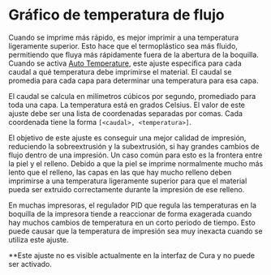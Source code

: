 Gráfico de temperatura de flujo
====
Cuando se imprime más rápido, es mejor imprimir a una temperatura ligeramente superior. Esto hace que el termoplástico sea más fluido, permitiendo que fluya más rápidamente fuera de la abertura de la boquilla. Cuando se activa [Auto Temperature](material_flow_dependent_temperature.md), este ajuste especifica para cada caudal a qué temperatura debe imprimirse el material. El caudal se promedia para cada capa para determinar una temperatura para esa capa.

El caudal se calcula en milímetros cúbicos por segundo, promediado para toda una capa. La temperatura está en grados Celsius. El valor de este ajuste debe ser una lista de coordenadas separadas por comas. Cada coordenada tiene la forma `[<caudal>, <temperatura>]`.

El objetivo de este ajuste es conseguir una mejor calidad de impresión, reduciendo la sobreextrusión y la subextrusión, si hay grandes cambios de flujo dentro de una impresión. Un caso común para esto es la frontera entre la piel y el relleno. Debido a que la piel se imprime normalmente mucho más lento que el relleno, las capas en las que hay mucho relleno deben imprimirse a una temperatura ligeramente superior para que el material pueda ser extruido correctamente durante la impresión de ese relleno.

En muchas impresoras, el regulador PID que regula las temperaturas en la boquilla de la impresora tiende a reaccionar de forma exagerada cuando hay muchos cambios de temperatura en un corto periodo de tiempo. Esto puede causar que la temperatura de impresión sea muy inexacta cuando se utiliza este ajuste.

**Este ajuste no es visible actualmente en la interfaz de Cura y no puede ser activado.